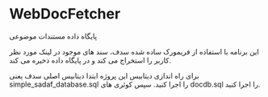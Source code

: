 # WebDocFetcher
 پایگاه داده مستندات موضوعی

 این برنامه با استفاده از فریمورک ساده شده سدف، سند های موجود در لینک مورد نظر کاربر را استخراج می کند و در پایگاه داده ذخیره می کند.
 
برای راه اندازی دیتابیس این پروژه ابتدا دیتابیس اصلی سدف یعنی simple_sadaf_database.sql را اجرا کنید. سپس کوئری های docdb.sql را اجرا کنید.  